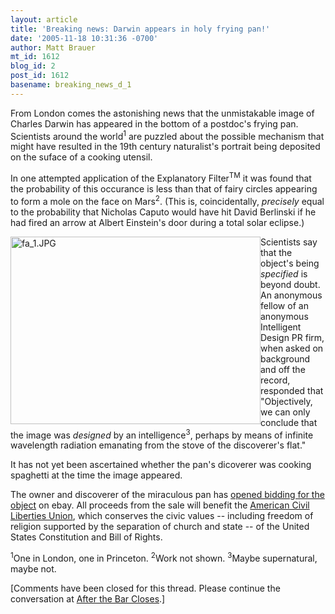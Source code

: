 ```yaml
---
layout: article
title: 'Breaking news: Darwin appears in holy frying pan!'
date: '2005-11-18 10:31:36 -0700'
author: Matt Brauer
mt_id: 1612
blog_id: 2
post_id: 1612
basename: breaking_news_d_1
---
```

From London comes the astonishing news that the unmistakable image of Charles Darwin has appeared in the bottom of a postdoc's frying pan. Scientists around the world<sup>1</sup> are puzzled about the possible mechanism that might have resulted in the 19th century naturalist's portrait being deposited on the suface of a cooking utensil.

In one attempted application of the Explanatory Filter<sup>TM</sup> it was found that the probability of this occurance is less than that of fairy circles appearing to form a mole on the face on Mars<sup>2</sup>. (This is, coincidentally, _precisely_ equal to the probability that Nicholas Caputo would have hit David Berlinski if he had fired an arrow at Albert Einstein's door during a total solar eclipse.)

[<img src="/PT/uploads/2006/fa_1-thumb.JPG" alt="fa_1.JPG" width="400" height="300" style="float:left;" />](/uploads/2006/fa_1.JPG)

Scientists say that the object's being _specified_ is beyond doubt. An anonymous fellow of an anonymous Intelligent Design PR firm, when asked on background and off the record, responded that "Objectively, we can only conclude that the image was _designed_ by an intelligence<sup>3</sup>, perhaps by means of infinite wavelength radiation emanating from the stove of the discoverer's flat."

It has not yet been ascertained whether the pan's dicoverer was cooking spaghetti at the time the image appeared.

The owner and discoverer of the miraculous pan has [opened bidding for the object](http://cgi.ebay.com/ws/eBayISAPI.dll?ViewItem&amp;item=6227935924) on ebay. All proceeds from the sale will benefit the [American Civil Liberties Union](http://www.aclu.org/about/aboutmain.cfm), which conserves the civic values -- including freedom of religion supported by the separation of church and state -- of the United States Constitution and Bill of Rights.

<sup>1</sup>One in London, one in Princeton.
<sup>2</sup>Work not shown.
<sup>3</sup>Maybe supernatural, maybe not.

\[Comments have been closed for this thread. Please continue the conversation at [After the Bar Closes](http://www.antievolution.org/cgi-bin/ikonboard/ikonboard.cgi?s=437f673553da3712;act=ST;f=14;t=74).\]
